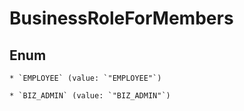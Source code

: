 
# BusinessRoleForMembers

## Enum


    * `EMPLOYEE` (value: `"EMPLOYEE"`)

    * `BIZ_ADMIN` (value: `"BIZ_ADMIN"`)



